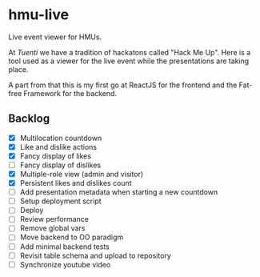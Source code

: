 # hmu-live
Live event viewer for HMUs.

At *Tuenti* we have a tradition of hackatons called "Hack Me Up". Here is a tool used as a viewer for the live event while the presentations are taking place.

A part from that this is my first go at ReactJS for the frontend and the Fat-free Framework for the backend.

## Backlog
- [x] Multilocation countdown
- [x] Like and dislike actions
- [x] Fancy display of likes
- [ ] Fancy display of dislikes
- [x] Multiple-role view (admin and visitor)
- [x] Persistent likes and dislikes count
- [ ] Add presentation metadata when starting a new countdown
- [ ] Setup deployment script
- [ ] Deploy
- [ ] Review performance
- [ ] Remove global vars
- [ ] Move backend to OO paradigm
- [ ] Add minimal backend tests
- [ ] Revisit table schema and upload to repository
- [ ] Synchronize youtube video
